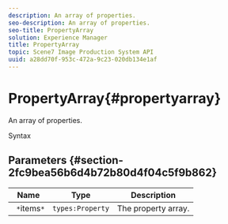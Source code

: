 ```yaml
---
description: An array of properties.
seo-description: An array of properties.
seo-title: PropertyArray
solution: Experience Manager
title: PropertyArray
topic: Scene7 Image Production System API
uuid: a28dd70f-953c-472a-9c23-020db134e1af
---
```


# PropertyArray{#propertyarray}

An array of properties.

 Syntax 

## Parameters {#section-2fc9bea56b6d4b72b80d4f04c5f9b862}

|  Name  | Type  | Description  |
|---|---|---|
|  ` *`items`*`  | `types:Property`  | The property array.  |

